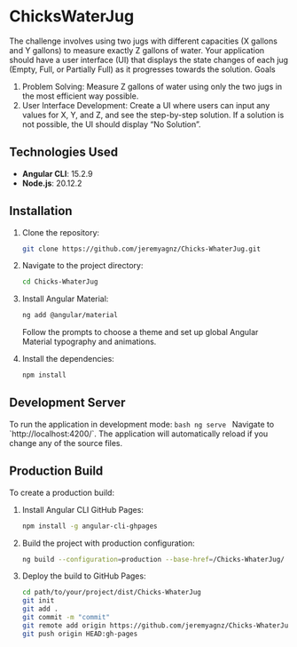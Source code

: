 # ChicksWaterJug

The challenge involves using two jugs with different capacities (X gallons and Y gallons) to measure exactly Z gallons of water. Your application should have a user interface (UI) that displays the state changes of each jug (Empty, Full, or Partially Full) as it progresses towards the solution.
Goals

1. Problem Solving: Measure Z gallons of water using only the two jugs in the most efficient way possible.
2. User Interface Development: Create a UI where users can input any values for X, Y, and Z, and see the step-by-step solution. If a solution is not possible, the UI should display “No Solution”.

## Technologies Used

- **Angular CLI**: 15.2.9
- **Node.js**: 20.12.2

## Installation

1. Clone the repository:
    ```bash
    git clone https://github.com/jeremyagnz/Chicks-WhaterJug.git
    ```
2. Navigate to the project directory:
    ```bash
    cd Chicks-WhaterJug
    ```
3. Install Angular Material:
    ```bash
    ng add @angular/material
    ```
   Follow the prompts to choose a theme and set up global Angular Material typography and animations.

4. Install the dependencies:
    ```bash
    npm install
    ```

## Development Server

To run the application in development mode:
    ```bash
    ng serve
    ```
Navigate to \`http://localhost:4200/`. The application will automatically reload if you change any of the source files.

## Production Build

To create a production build:
1. Install Angular CLI GitHub Pages:
    ```bash
    npm install -g angular-cli-ghpages
    ```
2. Build the project with production configuration:
    ```bash
    ng build --configuration=production --base-href=/Chicks-WhaterJug/
    ```
3. Deploy the build to GitHub Pages:
    ```bash
    cd path/to/your/project/dist/Chicks-WhaterJug
    git init
    git add .
    git commit -m "commit"
    git remote add origin https://github.com/jeremyagnz/Chicks-WhaterJug.git
    git push origin HEAD:gh-pages
    ```

